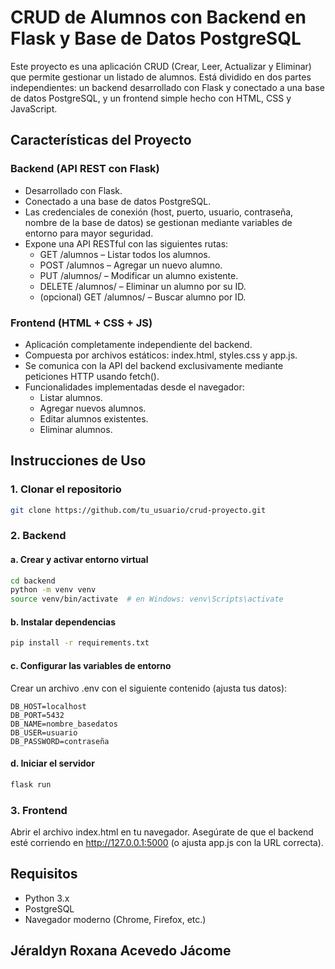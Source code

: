 # CRUD de Alumnos con Backend en Flask y Base de Datos PostgreSQL

Este proyecto es una aplicación CRUD (Crear, Leer, Actualizar y Eliminar) que permite gestionar un listado de alumnos. Está dividido en dos partes independientes: un backend desarrollado con Flask y conectado a una base de datos PostgreSQL, y un frontend simple hecho con HTML, CSS y JavaScript.

## Características del Proyecto

### Backend (API REST con Flask)

- Desarrollado con Flask.
- Conectado a una base de datos PostgreSQL.
- Las credenciales de conexión (host, puerto, usuario, contraseña, nombre de la base de datos) se gestionan mediante variables de entorno para mayor seguridad.
- Expone una API RESTful con las siguientes rutas:
  - GET /alumnos – Listar todos los alumnos.
  - POST /alumnos – Agregar un nuevo alumno.
  - PUT /alumnos/<id> – Modificar un alumno existente.
  - DELETE /alumnos/<id> – Eliminar un alumno por su ID.
  - (opcional) GET /alumnos/<id> – Buscar alumno por ID.

### Frontend (HTML + CSS + JS)

- Aplicación completamente independiente del backend.
- Compuesta por archivos estáticos: index.html, styles.css y app.js.
- Se comunica con la API del backend exclusivamente mediante peticiones HTTP usando fetch().
- Funcionalidades implementadas desde el navegador:
  - Listar alumnos.
  - Agregar nuevos alumnos.
  - Editar alumnos existentes.
  - Eliminar alumnos.

## Instrucciones de Uso

### 1. Clonar el repositorio
```bash
git clone https://github.com/tu_usuario/crud-proyecto.git
```

### 2. Backend

#### a. Crear y activar entorno virtual
```bash
cd backend
python -m venv venv
source venv/bin/activate  # en Windows: venv\Scripts\activate
```

#### b. Instalar dependencias
```bash
pip install -r requirements.txt
```

#### c. Configurar las variables de entorno

Crear un archivo .env con el siguiente contenido (ajusta tus datos):

```
DB_HOST=localhost
DB_PORT=5432
DB_NAME=nombre_basedatos
DB_USER=usuario
DB_PASSWORD=contraseña
```

#### d. Iniciar el servidor
```bash
flask run
```

### 3. Frontend

Abrir el archivo index.html en tu navegador. Asegúrate de que el backend esté corriendo en http://127.0.0.1:5000 (o ajusta app.js con la URL correcta).

## Requisitos

- Python 3.x
- PostgreSQL
- Navegador moderno (Chrome, Firefox, etc.)

## Jéraldyn Roxana Acevedo Jácome
